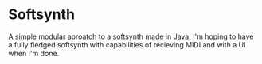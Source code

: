Softsynth
=========

A simple modular aproatch to a softsynth made in Java. I'm hoping to have a fully fledged softsynth with capabilities of recieving MIDI and with a UI when I'm done.
